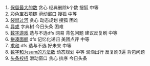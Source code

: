 1.  [保留最大的数](https://www.nowcoder.com/practice/7f26bfeccfa44a17b6b269621304dd4a?tpId=85&tqId=29890&tPage=4&rp=4&ru=/ta/2017test&qru=/ta/2017test/question-ranking) 贪心 经典删除k个数 搜狐 中等
2.  [ 彩色宝石项链](https://www.nowcoder.com/practice/321bf2986bde4d799735dc9b493e0065?tpId=85&tqId=29891&tPage=4&rp=4&ru=/ta/2017test&qru=/ta/2017test/question-ranking) 滑动窗口 搜狐 中等
3.  [袋鼠过河](https://www.nowcoder.com/practice/74acf832651e45bd9e059c59bc6e1cbf?tpId=85&tqId=29892&tPage=4&rp=4&ru=/ta/2017test&qru=/ta/2017test/question-ranking) 贪心 动态规划 搜狐 困难
4.  [ 异或](https://www.nowcoder.com/practice/fc05f68c5f47438db54c6923ef23cf4a?tpId=85&tqId=29876&tPage=3&rp=3&ru=/ta/2017test&qru=/ta/2017test/question-ranking) 字典树 今日头条 困难
5.  [ 数字游戏](https://www.nowcoder.com/practice/876e3c5fcfa5469f8376370d5de87c06?tpId=85&tqId=29847&tPage=1&rp=1&ru=/ta/2017test&qru=/ta/2017test/question-ranking) 选与不选dfs 网易 背包问题 建议反复刷 中等
6.  [ 拼凑面额](https://www.nowcoder.com/practice/14cf13771cd840849a402b848b5c1c93?tpId=85&tqId=29884&tPage=3&rp=3&ru=/ta/2017test&qru=/ta/2017test/question-ranking) dfs 记忆化递归 美团点评 中等 
7.  [求和](https://www.nowcoder.com/practice/11cc498832db489786f8a03c3b67d02c?tpId=85&tqId=29869&tPage=2&rp=2&ru=/ta/2017test&qru=/ta/2017test/question-ranking) dfs 选与不选  好未来 中等 
8.  [数字和为sum的方法数](https://www.nowcoder.com/practice/7f24eb7266ce4b0792ce8721d6259800?tpId=85&tqId=29863&tPage=2&rp=2&ru=/ta/2017test&qru=/ta/2017test/question-ranking) 动态规划 中等 滴滴出行 反复刷3遍 背包问题
9.  [头条校招](https://www.nowcoder.com/practice/57cf0b1050834901933e9b48daafbb9a?tpId=85&tqId=29875&tPage=1&rp=1&ru=/ta/2017test&qru=/ta/2017test/question-ranking) 滑动窗口 贪心 排序 今日头条